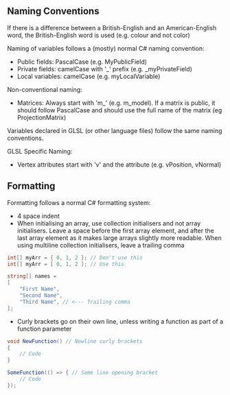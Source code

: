 ﻿Naming Conventions
---

If there is a difference between a British-English and an American-English word, the British-English word is used (e.g. colour and not color)

Naming of variables follows a (mostly) normal C# naming convention:
- Public fields: PascalCase (e.g. MyPublicField)
- Private fields: camelCase with '_' prefix (e.g. _myPrivateField)
- Local variables: camelCase (e.g. myLocalVariable)

Non-conventional naming:
- Matrices: Always start with 'm_' (e.g. m_model). If a matrix is public, it should follow PascalCase and should use the full name of the matrix (eg ProjectionMatrix)

Variables declared in GLSL (or other language files) follow the same naming conventions.

GLSL Specific Naming:
- Vertex attributes start with 'v' and the attribute (e.g. vPosition, vNormal)

Formatting
---

Formatting follows a normal C# formatting system:
- 4 space indent
- When initialising an array, use collection initialisers and not array initialisers. Leave a space before the first array element, and after the last array element as it makes large arrays slightly more readable. When using multiline collection initialisers, leave a trailing comma
```csharp
int[] myArr = { 0, 1, 2 }; // Don't use this
int[] myArr = [ 0, 1, 2 ]; // Use this
```
```csharp
string[] names = 
[
    "First Name",
    "Second Name",
    "Third Name", // <--- Trailing comma
];
```
- Curly brackets go on their own line, unless writing a function as part of a function parameter

```csharp
void NewFunction() // Newline curly brackets
{
    // Code
}
```
```csharp
SomeFunction(() => { // Same line opening bracket
    // Code
});
```